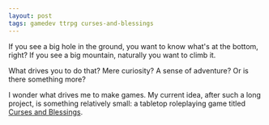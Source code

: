 ```yaml
---
layout: post
tags: gamedev ttrpg curses-and-blessings
---
```


If you see a big hole in the ground, you want to know what's at the bottom, right? If you see a big mountain, naturally you want to climb it.

What drives you to do that? Mere curiosity? A sense of adventure? Or is there something more?

<!--more-->

I wonder what drives me to make games. My current idea, after such a long project, is something relatively small: a tabletop roleplaying game titled [Curses and Blessings](https://gitea.krgamestudios.com/Ratstail91/curses-and-blessings).

